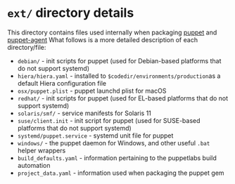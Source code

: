 # `ext/` directory details 
This directory contains files used internally when packaging [puppet](https://github.com/puppetlabs/puppet) and [puppet-agent](https://github.com/puppetlabs/puppet-agent)
What follows is a more detailed description of each directory/file:
* `debian/` - init scripts for puppet (used for Debian-based platforms that do not support systemd)
* `hiera/hiera.yaml` - installed to `$codedir/environments/production`as a default Hiera configuration file
* `osx/puppet.plist` - puppet launchd plist for macOS
* `redhat/` -  init scripts for puppet (used for EL-based platforms that do not support systemd)
* `solaris/smf/` - service manifests for Solaris 11
* `suse/client.init` - init script for puppet (used for SUSE-based platforms that do not support systemd) 
* `systemd/puppet.service` - systemd unit file for puppet
* `windows/` - the puppet daemon for Windows, and other useful `.bat` helper wrappers
* `build_defaults.yaml` - information pertaining to the puppetlabs build automation
* `project_data.yaml` - information used when packaging the puppet gem